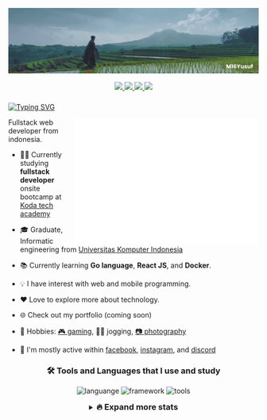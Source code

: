 <!--
**M16Yusuf/M16Yusuf** is a ✨ _special_ ✨ repository because its `README.md` (this file) appears on your GitHub profile. -->

[![banner](/img/bannergit-Manglayang.png)](https://linktr.ee/m16yusuf)

<div align="center">
<a href="https://www.linkedin.com/in/m16yusuf/" target="_blank">
<img src="https://img.shields.io/badge/LinkedIn-0077B5?style=for-the-badge&logo=linkedin&logoColor=white" >
</a>

<a href="https://www.instagram.com/M16Yusuf/" target="_blank">
<img src="https://img.shields.io/badge/Instagram-E4405F?style=for-the-badge&logo=Instagram&logoColor=white" >
</a>

<a href="https://twitter.com/M16Yusuf" target="_blank">
<img src="https://img.shields.io/badge/Twitter-0077b5?style=for-the-badge&logo=Twitter&logoColor=white" >
</a>

<a href="https://facebook.com/m16yusuff" target="_blank">
<img src="https://img.shields.io/badge/Facebook-1877F2?style=for-the-badge&logo=facebook&logoColor=white" >
</a>
</div>

###

[![Typing SVG](https://readme-typing-svg.demolab.com?font=Fira+Code&size=24&pause=1000&width=435&lines=%F0%9F%91%8B+Hello%2C+I'm+Muhammad+Yusuf;%F0%9F%92%BB+Fullstack+Web+Developer)](https://linktr.ee/m16yusuf)

<img src="/metrics.plugin.isocalendar.svg" align="right" width="370px">

Fullstack web developer from indonesia.

- 🧑‍💻 Currently studying **fullstack developer** onsite bootcamp at [Koda tech academy](https://www.instagram.com/kodacademy.id/)

- 🎓 Graduate, Informatic engineering from [Universitas Komputer Indonesia](https://www.instagram.com/unikom_official/)

- 📚 Currently learning **Go language**, **React JS**, and **Docker**.

- 💡 I have interest with web and mobile programming.

- ❤️ Love to explore more about technology.

- 🌐 Check out my portfolio (coming soon)

- 💪 Hobbies: [🎮 gaming](https://www.youtube.com/@YushaaID/), 🏃‍♂️ jogging, [📷 photography](https://www.instagram.com/yushaa.photography/)

- 💬 I'm mostly active within [facebook](https://facebook.com/m16yusuff), [instagram](https://www.instagram.com/M16Yusuf/), and [discord](https://discord.com/users/315664173021528068)

<div align="center">

### 🛠️ Tools and Languages that I use and study

<!-- <img src="https://skillicons.dev/icons?i=js,go,git,kubernetes,docker,c,vim" /> -->

![languange](https://skillicons.dev/icons?i=js,go,php,java,cpp,python)
![framework](https://skillicons.dev/icons?i=html,css,tailwind,bootstrap,react,nodejs,vite)
![tools](https://skillicons.dev/icons?i=postgres,mysql,docker,vscode,linux,arduino,git,figma,blender)

</div>

<details align="center">
  <summary><h3 style="display:inline;">🔥 Expand more stats</h3></summary>

  <!-- statistic -->
  <div align="center">
    <a href="https://github.com/m16yusuf/">
    <img loading="lazy" height="165em" src="https://streak-stats.demolab.com?user=m16yusuf&theme=dracula&hide_border=true&"/><br>
    <img loading="lazy" height="165em" src="https://github-readme-stats.vercel.app/api/top-langs/?username=m16yusuf&layout=compact&langs_count=10&theme=dracula&hide_border=true&"/>
    <img loading="lazy" height="165em" src="https://github-readme-stats.vercel.app/api?username=m16yusuf&show_icons=true&theme=dracula&include_all_commits=true&count_private=true&hide_border=true&"/>
</div>

<div align="center">
<a href="https://discord.com/users/315664173021528068"> 
<img height="165em" src="https://lanyard.cnrad.dev/api/315664173021528068?hideBadges=false&idleMessage=currently%20offline%20...">
</a>
<a href="https://open.spotify.com/user/317neqyhvguhqivgdisjf5rvzgia" style="display:inline;"> <img  width="300em"  src="https://spotify-recently-played-readme.vercel.app/api?user=317neqyhvguhqivgdisjf5rvzgia&count=5" alt="Spotify recently played"/> </a>
</div>

</details>
